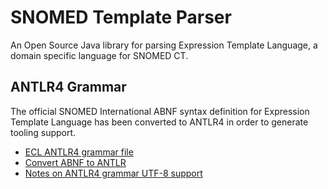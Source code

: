 # SNOMED Template Parser

An Open Source Java library for parsing Expression Template Language, a domain specific language for SNOMED CT.

## ANTLR4 Grammar
The official SNOMED International ABNF syntax definition for Expression Template Language has been converted to ANTLR4 in order to generate tooling support.
- [ECL ANTLR4 grammar file](parser-generation/ExpressionTemplate.txt)
- [Convert ABNF to ANTLR](parser-generation)
- [Notes on ANTLR4 grammar UTF-8 support](https://github.com/IHTSDO/snomed-ecl-parser/blob/master/generate_antlr4_grammar.md)
